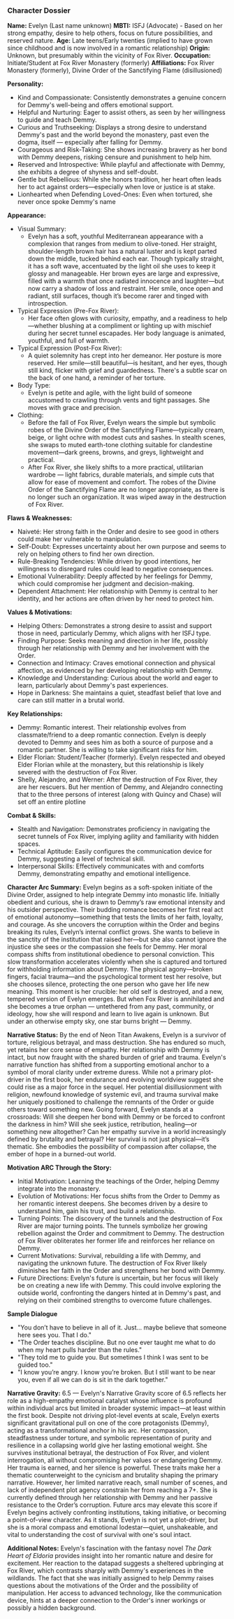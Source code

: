 ### Character Dossier

**Name:** Evelyn (Last name unknown)
**MBTI:** ISFJ (Advocate) -  Based on her strong empathy, desire to help others,  focus on future possibilities, and reserved nature.
**Age:** Late teens/Early twenties (implied to have grown since childhood and is now involved in a romantic relationship)
**Origin:** Unknown, but presumably within the vicinity of Fox River.
**Occupation:** Initiate/Student at Fox River Monastery (formerly)
**Affiliations:** Fox River Monastery (formerly), Divine Order of the Sanctifying Flame (disillusioned)

**Personality:**
- Kind and Compassionate: Consistently demonstrates a genuine concern for Demmy's well-being and offers emotional support.
- Helpful and Nurturing: Eager to assist others, as seen by her willingness to guide and teach Demmy.
- Curious and Truthseeking:  Displays a strong desire to understand Demmy's past and the world beyond the monastery, past even the dogma, itself — especially after falling for Demmy.
- Courageous and Risk-Taking:  She shows increasing bravery as her bond with Demmy deepens, risking censure and punishment to help him.
- Reserved and Introspective: While playful and affectionate with Demmy, she exhibits a degree of shyness and self-doubt.
- Gentle but Rebellious: While she honors tradition, her heart often leads her to act against orders—especially when love or justice is at stake.
- Lionhearted when Defending Loved-Ones: Even when tortured, she never once spoke Demmy's name

**Appearance:** 
- Visual Summary:
    - Evelyn has a soft, youthful Mediterranean appearance with a complexion that ranges from medium to olive-toned. Her straight, shoulder-length brown hair has a natural luster and is kept parted down the middle, tucked behind each ear. Though typically straight, it has a soft wave, accentuated by the light oil she uses to keep it glossy and manageable. Her brown eyes are large and expressive, filled with a warmth that once radiated innocence and laughter—but now carry a shadow of loss and restraint. Her smile, once open and radiant, still surfaces, though it’s become rarer and tinged with introspection.
- Typical Expression (Pre-Fox River):
    - Her face often glows with curiosity, empathy, and a readiness to help—whether blushing at a compliment or lighting up with mischief during her secret tunnel escapades. Her body language is animated, youthful, and full of warmth.
- Typical Expression (Post-Fox River):
    - A quiet solemnity has crept into her demeanor. Her posture is more reserved. Her smile—still beautiful—is hesitant, and her eyes, though still kind, flicker with grief and guardedness. There's a subtle scar on the back of one hand, a reminder of her torture.
- Body Type:
    - Evelyn is petite and agile, with the light build of someone accustomed to crawling through vents and tight passages. She moves with grace and precision.
- Clothing:
    - Before the fall of Fox River, Evelyn wears the simple but symbolic robes of the Divine Order of the Sanctifying Flame—typically cream, beige, or light ochre with modest cuts and sashes. In stealth scenes, she swaps to muted earth-tone clothing suitable for clandestine movement—dark greens, browns, and greys, lightweight and practical.
    - After Fox River, she likely shifts to a more practical, utilitarian wardrobe — light fabrics, durable materials, and simple cuts that allow for ease of movement and comfort. The robes of the Divine Order of the Sanctifying Flame are no longer appropriate, as there is no longer such an organization. It was wiped away in the destruction of Fox River.

**Flaws & Weaknesses:**
- Naiveté:  Her strong faith in the Order and desire to see good in others could make her vulnerable to manipulation.
- Self-Doubt:  Expresses uncertainty about her own purpose and seems to rely on helping others to find her own direction.
- Rule-Breaking Tendencies:  While driven by good intentions, her willingness to disregard rules could lead to negative consequences.
- Emotional Vulnerability: Deeply affected by her feelings for Demmy, which could compromise her judgment and decision-making.
- Dependent Attachment:  Her relationship with Demmy is central to her identity, and her actions are often driven by her need to protect him.

**Values & Motivations:**
- Helping Others:  Demonstrates a strong desire to assist and support those in need, particularly Demmy, which aligns with her ISFJ type.
- Finding Purpose: Seeks meaning and direction in her life, possibly through her relationship with Demmy and her involvement with the Order.
- Connection and Intimacy: Craves emotional connection and physical affection, as evidenced by her developing relationship with Demmy.
- Knowledge and Understanding:  Curious about the world and eager to learn, particularly about Demmy's past experiences.
- Hope in Darkness: She maintains a quiet, steadfast belief that love and care can still matter in a brutal world.

**Key Relationships:**
- Demmy: Romantic interest.  Their relationship evolves from classmate/friend to a deep romantic connection. Evelyn is deeply devoted to Demmy and sees him as both a source of purpose and a romantic partner.  She is willing to take significant risks for him.
- Elder Florian: Student/Teacher (formerly).  Evelyn respected and obeyed Elder Florian while at the monastery, but this relationship is likely severed with the destruction of Fox River.
- Shelly, Alejandro, and Werner: After the destruction of Fox River, they are her rescuers. But her mention of Demmy, and Alejandro connecting that to the three persons of interest (along with Quincy and Chase) will set off an entire plotline

**Combat & Skills:**
- Stealth and Navigation:  Demonstrates proficiency in navigating the secret tunnels of Fox River, implying agility and familiarity with hidden spaces.
- Technical Aptitude: Easily configures the communication device for Demmy, suggesting a level of technical skill.
- Interpersonal Skills:  Effectively communicates with and comforts Demmy, demonstrating empathy and emotional intelligence.

**Character Arc Summary:**
Evelyn begins as a soft-spoken initiate of the Divine Order, assigned to help integrate Demmy into monastic life. Initially obedient and curious, she is drawn to Demmy’s raw emotional intensity and his outsider perspective. Their budding romance becomes her first real act of emotional autonomy—something that tests the limits of her faith, loyalty, and courage.
As she uncovers the corruption within the Order and begins breaking its rules, Evelyn’s internal conflict grows. She wants to believe in the sanctity of the institution that raised her—but she also cannot ignore the injustice she sees or the compassion she feels for Demmy. Her moral compass shifts from institutional obedience to personal conviction.
This slow transformation accelerates violently when she is captured and tortured for withholding information about Demmy. The physical agony—broken fingers, facial trauma—and the psychological torment test her resolve, but she chooses silence, protecting the one person who gave her life new meaning. This moment is her crucible: her old self is destroyed, and a new, tempered version of Evelyn emerges.
But when Fox River is annihilated and she becomes a true orphan — untethered from any past, community, or ideology, how she will respond and learn to live again is unknown. But under an otherwise empty sky, one star burns bright — Demmy.

**Narrative Status:**
By the end of Neon Titan Awakens, Evelyn is a survivor of torture, religious betrayal, and mass destruction. She has endured so much, yet retains her core sense of empathy. Her relationship with Demmy is intact, but now fraught with the shared burden of grief and trauma.
Evelyn's narrative function has shifted from a supporting emotional anchor to a symbol of moral clarity under extreme duress. While not a primary plot-driver in the first book, her endurance and evolving worldview suggest she could rise as a major force in the sequel. Her potential disillusionment with religion, newfound knowledge of systemic evil, and trauma survival make her uniquely positioned to challenge the remnants of the Order or guide others toward something new.
Going forward, Evelyn stands at a crossroads:
Will she deepen her bond with Demmy or be forced to confront the darkness in him?
Will she seek justice, retribution, healing—or something new altogether?
Can her empathy survive in a world increasingly defined by brutality and betrayal?
Her survival is not just physical—it’s thematic. She embodies the possibility of compassion after collapse, the ember of hope in a burned-out world.

**Motivation ARC Through the Story:**
- Initial Motivation: Learning the teachings of the Order, helping Demmy integrate into the monastery.
- Evolution of Motivations:  Her focus shifts from the Order to Demmy as her romantic interest deepens.  She becomes driven by a desire to understand him, gain his trust, and build a relationship.
- Turning Points:  The discovery of the tunnels and the destruction of Fox River are major turning points. The tunnels symbolize her growing rebellion against the Order and commitment to Demmy. The destruction of Fox River obliterates her former life and reinforces her reliance on Demmy.
- Current Motivations: Survival, rebuilding a life with Demmy, and navigating the unknown future.  The destruction of Fox River likely diminishes her faith in the Order and strengthens her bond with Demmy.
- Future Directions:  Evelyn's future is uncertain, but her focus will likely be on creating a new life with Demmy.  This could involve exploring the outside world, confronting the dangers hinted at in Demmy's past, and relying on their combined strengths to overcome future challenges.

**Sample Dialogue**
- "You don’t have to believe in all of it. Just… maybe believe that someone here sees you. That I do."
- "The Order teaches discipline. But no one ever taught me what to do when my heart pulls harder than the rules."
- "They told me to guide you. But sometimes I think I was sent to be guided too."
- "I know you’re angry. I know you’re broken. But I still want to be near you, even if all we can do is sit in the dark together."

**Narrative Gravity:** 6.5 — Evelyn's Narrative Gravity score of 6.5 reflects her role as a high-empathy emotional catalyst whose influence is profound within individual arcs but limited in broader systemic impact—at least within the first book.
Despite not driving plot-level events at scale, Evelyn exerts significant gravitational pull on one of the core protagonists (Demmy), acting as a transformational anchor in his arc. Her compassion, steadfastness under torture, and symbolic representation of purity and resilience in a collapsing world give her lasting emotional weight.
She survives institutional betrayal, the destruction of Fox River, and violent interrogation, all without compromising her values or endangering Demmy. Her trauma is earned, and her silence is powerful. These traits make her a thematic counterweight to the cynicism and brutality shaping the primary narrative.
However, her limited narrative reach, small number of scenes, and lack of independent plot agency constrain her from reaching a 7+. She is currently defined through her relationship with Demmy and her passive resistance to the Order’s corruption.
Future arcs may elevate this score if Evelyn begins actively confronting institutions, taking initiative, or becoming a point-of-view character. As it stands, Evelyn is not yet a plot-driver, but she is a moral compass and emotional lodestar—quiet, unshakeable, and vital to understanding the cost of survival with one's soul intact.

**Additional Notes:**
Evelyn's fascination with the fantasy novel *The Dark Heart of Eldoria* provides insight into her romantic nature and desire for excitement.  Her reaction to the datapad suggests a sheltered upbringing at Fox River, which contrasts sharply with Demmy's experiences in the wildlands.  The fact that she was initially assigned to help Demmy raises questions about the motivations of the Order and the possibility of manipulation.  Her access to advanced technology, like the communication device, hints at a deeper connection to the Order's inner workings or possibly a hidden background.
